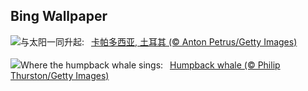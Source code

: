 ## Bing Wallpaper
![](https://www.bing.com/th?id=OHR.BalloonsTurkey_ZH-CN2791109350_UHD.jpg&w=1000)与太阳一同升起:&nbsp;&ensp;[卡帕多西亚, 土耳其 (© Anton Petrus/Getty Images)](https://www.bing.com/th?id=OHR.BalloonsTurkey_ZH-CN2791109350_UHD.jpg)
<br><br/>
![](https://www.bing.com/th?id=OHR.PlayfulHumpback_EN-US8290961519_UHD.jpg&w=1000)Where the humpback whale sings:&nbsp;&ensp;[Humpback whale (© Philip Thurston/Getty Images)](https://www.bing.com/th?id=OHR.PlayfulHumpback_EN-US8290961519_UHD.jpg)
<br><br/>
